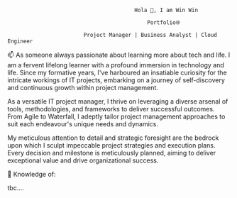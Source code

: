                                             Hola 👋, I am Win Win

                                                Portfolio🌐

                            Project Manager | Business Analyst | Cloud Engineer

📫 As someone always passionate about learning more about tech and life. I am a fervent lifelong learner with a profound immersion in technology and life. Since my formative years, I've harboured an insatiable curiosity for the intricate workings of IT projects, embarking on a journey of self-discovery and continuous growth within project management.

As a versatile IT project manager, I thrive on leveraging a diverse arsenal of tools, methodologies, and frameworks to deliver successful outcomes. From Agile to Waterfall, I adeptly tailor project management approaches to suit each endeavour's unique needs and dynamics.

My meticulous attention to detail and strategic foresight are the bedrock upon which I sculpt impeccable project strategies and execution plans. Every decision and milestone is meticulously planned, aiming to deliver exceptional value and drive organizational success.

🧐 Knowledge of:

tbc....



